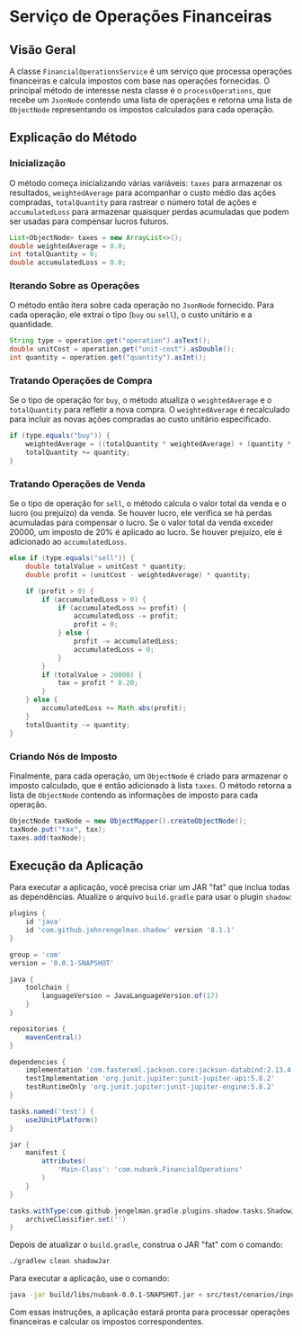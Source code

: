 # Serviço de Operações Financeiras

## Visão Geral

A classe `FinancialOperationsService` é um serviço que processa operações financeiras e calcula impostos com base nas operações fornecidas. O principal método de interesse nesta classe é o `processOperations`, que recebe um `JsonNode` contendo uma lista de operações e retorna uma lista de `ObjectNode` representando os impostos calculados para cada operação.

## Explicação do Método

### Inicialização

O método começa inicializando várias variáveis: `taxes` para armazenar os resultados, `weightedAverage` para acompanhar o custo médio das ações compradas, `totalQuantity` para rastrear o número total de ações e `accumulatedLoss` para armazenar quaisquer perdas acumuladas que podem ser usadas para compensar lucros futuros.

```java
List<ObjectNode> taxes = new ArrayList<>();
double weightedAverage = 0.0;
int totalQuantity = 0;
double accumulatedLoss = 0.0;
```

### Iterando Sobre as Operações

O método então itera sobre cada operação no `JsonNode` fornecido. Para cada operação, ele extrai o tipo (`buy` ou `sell`), o custo unitário e a quantidade.

```java
String type = operation.get("operation").asText();
double unitCost = operation.get("unit-cost").asDouble();
int quantity = operation.get("quantity").asInt();
```

### Tratando Operações de Compra

Se o tipo de operação for `buy`, o método atualiza o `weightedAverage` e o `totalQuantity` para refletir a nova compra. O `weightedAverage` é recalculado para incluir as novas ações compradas ao custo unitário especificado.

```java
if (type.equals("buy")) {
    weightedAverage = ((totalQuantity * weightedAverage) + (quantity * unitCost)) / (totalQuantity + quantity);
    totalQuantity += quantity;
}
```

### Tratando Operações de Venda

Se o tipo de operação for `sell`, o método calcula o valor total da venda e o lucro (ou prejuízo) da venda. Se houver lucro, ele verifica se há perdas acumuladas para compensar o lucro. Se o valor total da venda exceder 20000, um imposto de 20% é aplicado ao lucro. Se houver prejuízo, ele é adicionado ao `accumulatedLoss`.

```java
else if (type.equals("sell")) {
    double totalValue = unitCost * quantity;
    double profit = (unitCost - weightedAverage) * quantity;

    if (profit > 0) {
        if (accumulatedLoss > 0) {
            if (accumulatedLoss >= profit) {
                accumulatedLoss -= profit;
                profit = 0;
            } else {
                profit -= accumulatedLoss;
                accumulatedLoss = 0;
            }
        }
        if (totalValue > 20000) {
            tax = profit * 0.20;
        }
    } else {
        accumulatedLoss += Math.abs(profit);
    }
    totalQuantity -= quantity;
}
```

### Criando Nós de Imposto

Finalmente, para cada operação, um `ObjectNode` é criado para armazenar o imposto calculado, que é então adicionado à lista `taxes`. O método retorna a lista de `ObjectNode` contendo as informações de imposto para cada operação.

```java
ObjectNode taxNode = new ObjectMapper().createObjectNode();
taxNode.put("tax", tax);
taxes.add(taxNode);
```

## Execução da Aplicação

Para executar a aplicação, você precisa criar um JAR "fat" que inclua todas as dependências. Atualize o arquivo `build.gradle` para usar o plugin `shadow`:

```groovy
plugins {
    id 'java'
    id 'com.github.johnrengelman.shadow' version '8.1.1'
}

group = 'com'
version = '0.0.1-SNAPSHOT'

java {
    toolchain {
        languageVersion = JavaLanguageVersion.of(17)
    }
}

repositories {
    mavenCentral()
}

dependencies {
    implementation 'com.fasterxml.jackson.core:jackson-databind:2.13.4'
    testImplementation 'org.junit.jupiter:junit-jupiter-api:5.8.2'
    testRuntimeOnly 'org.junit.jupiter:junit-jupiter-engine:5.8.2'
}

tasks.named('test') {
    useJUnitPlatform()
}

jar {
    manifest {
        attributes(
            'Main-Class': 'com.nubank.FinancialOperations'
        )
    }
}

tasks.withType(com.github.jengelman.gradle.plugins.shadow.tasks.ShadowJar) {
    archiveClassifier.set('')
}
```

Depois de atualizar o `build.gradle`, construa o JAR "fat" com o comando:

```sh
./gradlew clean shadowJar
```

Para executar a aplicação, use o comando:

```sh
java -jar build/libs/nubank-0.0.1-SNAPSHOT.jar < src/test/cenarios/input/caso1.json
```

Com essas instruções, a aplicação estará pronta para processar operações financeiras e calcular os impostos correspondentes.
```